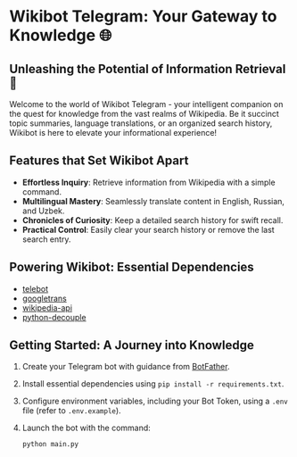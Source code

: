 # Wikibot Telegram: Your Gateway to Knowledge 🌐

## Unleashing the Potential of Information Retrieval 🚀

Welcome to the world of Wikibot Telegram - your intelligent companion on the quest for knowledge from the vast realms of Wikipedia. Be it succinct topic summaries, language translations, or an organized search history, Wikibot is here to elevate your informational experience!

## Features that Set Wikibot Apart

- **Effortless Inquiry**: Retrieve information from Wikipedia with a simple command.
- **Multilingual Mastery**: Seamlessly translate content in English, Russian, and Uzbek.
- **Chronicles of Curiosity**: Keep a detailed search history for swift recall.
- **Practical Control**: Easily clear your search history or remove the last search entry.

## Powering Wikibot: Essential Dependencies

- [telebot](https://github.com/eternnoir/pyTelegramBotAPI)
- [googletrans](https://pypi.org/project/googletrans/)
- [wikipedia-api](https://pypi.org/project/Wikipedia-API/)
- [python-decouple](https://github.com/henriquebastos/python-decouple)

## Getting Started: A Journey into Knowledge

1. Create your Telegram bot with guidance from [BotFather](https://core.telegram.org/bots#botfather).
2. Install essential dependencies using `pip install -r requirements.txt`.
3. Configure environment variables, including your Bot Token, using a `.env` file (refer to `.env.example`).
4. Launch the bot with the command:

   ```bash
   python main.py